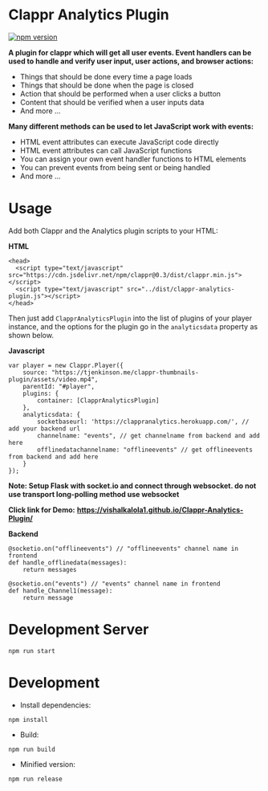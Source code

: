 # Clappr Analytics Plugin
[![npm version](https://i.imgur.com/Q4lReQ8.png)](https://github.com/vishalkalola1/clappr-analytics-plugin)

**A plugin for clappr which will get all user events. Event handlers can be used to handle and verify user input, user actions, and browser actions:**

* Things that should be done every time a page loads
* Things that should be done when the page is closed
* Action that should be performed when a user clicks a button
* Content that should be verified when a user inputs data
* And more ...

**Many different methods can be used to let JavaScript work with events:**

* HTML event attributes can execute JavaScript code directly
* HTML event attributes can call JavaScript functions
* You can assign your own event handler functions to HTML elements
* You can prevent events from being sent or being handled
* And more ...

# Usage
Add both Clappr and the Analytics plugin scripts to your HTML:

**HTML**
```
<head>
  <script type="text/javascript" src="https://cdn.jsdelivr.net/npm/clappr@0.3/dist/clappr.min.js"></script>
  <script type="text/javascript" src="../dist/clappr-analytics-plugin.js"></script>
</head>
```

Then just add `ClapprAnalyticsPlugin` into the list of plugins of your player instance, and the options for the plugin go in the `analyticsdata` property as shown below.

**Javascript**
```
var player = new Clappr.Player({
    source: "https://tjenkinson.me/clappr-thumbnails-plugin/assets/video.mp4",
    parentId: "#player",
    plugins: {
        container: [ClapprAnalyticsPlugin]
    },
    analyticsdata: {
        socketbaseurl: 'https://clappranalytics.herokuapp.com/', // add your backend url
        channelname: "events", // get channelname from backend and add here
        offlinedatachannelname: "offlineevents" // get offlineevents from backend and add here
    }
});
```

**Note: Setup Flask with socket.io and connect through websocket. do not use transport long-polling method use websocket**

**Click link for Demo:**
**https://vishalkalola1.github.io/Clappr-Analytics-Plugin/**

**Backend**
```
@socketio.on("offlineevents") // "offlineevents" channel name in frontend
def handle_offlinedata(messages):
    return messages
    
@socketio.on("events") // "events" channel name in frontend
def handle_Channel1(message):
    return message
```

# Development Server
`npm run start`

# Development
* Install dependencies:

`npm install`

* Build:

`npm run build`

* Minified version:

`npm run release`
